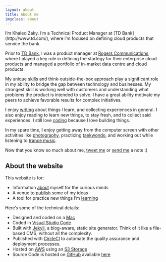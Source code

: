 ```yaml
---
layout: about
title: About me
imgclass: about
---
```


<p class="lead" markdown="1">I’m Khaled Zaky. I’m a Technical Product Manager at [TD Bank](http://www.td.com/), where I’m focused on defining cloud products that service the bank.</p>

Prior to [TD Bank](http://www.td.com/), I was a product manager at [Rogers Communications](http://rogers.com/), where I played a key role in defining the startegy for their enterprise cloud products and managed a portfolio of in-market   data centre and cloud products.

My unique [skills](http://www.khaledzaky.com/resume.pdf) and think-outside-the-box approach play a significant role in my ability to bridge the gap between technology and businesses. My strongest skill is working well with customers and understanding what problems the product is intended to solve. I have a great ability motivate my peers to achieve favorable results for complex initiatives.

I enjoy [writing](/blog/) about things I learn, and collecting experiences in general. I also enjoy reading to learn new things, to stay fresh, and to collect said experiences. I still love [coding](https://github.com/kzaky?tab=repositories) because I love building things.

In my spare time, I enjoy getting away from the computer screen with other activities like [photography](http://www.instagram.com/kzaky/), practicing [taekwondo](https://en.wikipedia.org/wiki/Taekwondo), and working out while listening to [trance music](https://en.wikipedia.org/wiki/Trance_music).

Now that you know so much about me, [tweet me](http://twitter.com/home?status=@kzaky%20Hi%20KZ!) or [send me](mailto:zakykhaled@gmail.com) a note :)

## About the website

This website is for:

- Information [about](/about/) myself for the curious minds
- A venue to [publish](/blog/) some of my ideas
- A tool for practice new things I’m [learning](https://github.com/kzaky/khaledzaky.com)

Here’s some of the technical details:

- Designed and coded on a [Mac](http://www.apple.com/macbook-air)
- Coded in [Visual Studio Code](hhttps://code.visualstudio.com)
- Built with [Jekyll](http://jekyllrb.com/), a blog-aware, static site generator. Think of it like a file-based CMS, without all the complexity.
- Published with [CircleCI](http://circleci.com) to automate the quality assurance and deployment processes.
- Hosted on [AWS](http://aws.amazon.com) using an [S3 Storage](https://aws.amazon.com/s3/)
- Source Code is hosted on [GitHub](https://github.com) available [here](https://github.com/kzaky/khaledzaky.com)
